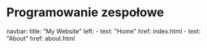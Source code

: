 # Programowanie zespołowe
navbar:
  title: "My Website"
  left:
    - text: "Home"
      href: index.html
    - text: "About"
      href: about.html
